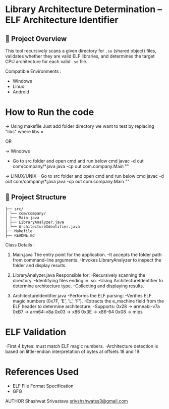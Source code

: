 # Library Architecture Determination – ELF Architecture Identifier

## 📌 Project Overview

This tool recursively scans a given directory for `.so` (shared object) files, validates whether they are valid ELF libraries, and determines the target CPU architecture for each valid `.so` file.

Compatible Environments :
- Windows
- Linux
- Android

# How to Run the code
-> Using makefile
    Just add folder directory we want to test by replacing "libs"
    where libs = <PATH OF THE FOLDER>

OR

-> Windows
   - Go to src folder and open cmd and run below cmd
     javac -d out com/company/*.java
     java -cp out com.company.Main "<PATH OF THE FOLDER>"

-> LINUX/UNIX
    - Go to src folder and open cmd and run below cmd
      javac -d out com/company/*.java
      java -cp out com.company.Main "<PATH OF THE FOLDER>"



## 📂 Project Structure
    ├── src/
    │ └── com/company/
    │ ├── Main.java
    │ ├── LibraryAnalyzer.java
    │ └── ArchitectureIdentifier.java
    ├── Makefile
    ├── README.md

Class Details :

1. Main.java
   The entry point for the application. 
   -It accepts the folder path from command-line arguments.
   -Invokes LibraryAnalyzer to inspect the folder and display results.

2. LibraryAnalyzer.java
   Responsible for:
   -Recursively scanning the directory.
   -Identifying files ending in .so.
   -Using ArchitectureIdentifier to determine architecture type.
   -Collecting and displaying results.

3. ArchitectureIdentifier.java
   -Performs the ELF parsing:
   -Verifies ELF magic numbers (0x7F, 'E', 'L', 'F').
   -Extracts the e_machine field from the ELF header to determine architecture.
   -Supports:
    0x28 → armeabi-v7a
    0xB7 → arm64-v8a
    0x03 → x86
    0x3E → x86-64
    0x08 → mips

#  ELF Validation
   -First 4 bytes: must match ELF magic numbers.
   -Architecture detection is based on little-endian interpretation of bytes at offsets 18 and 19 

#  References Used
   - ELF File Format Specification
   - GFG

AUTHOR
Shashwat Srivastava
srivshshwatss3@gmail.com